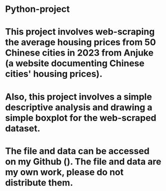 # Python-project
# This project involves web-scraping the average housing prices from 50 Chinese cities in 2023 from Anjuke (a website documenting Chinese cities' housing prices).
# Also, this project involves a simple descriptive analysis and drawing a simple boxplot for the web-scraped dataset.
# The file and data can be accessed on my Github (). The file and data are my own work, please do not distribute them.
